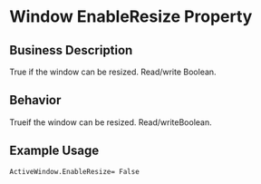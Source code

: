 # Window EnableResize Property

## Business Description
True if the window can be resized. Read/write Boolean.

## Behavior
Trueif the window can be resized. Read/writeBoolean.

## Example Usage
```vba
ActiveWindow.EnableResize= False
```